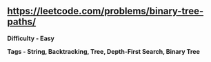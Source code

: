 ## https://leetcode.com/problems/binary-tree-paths/

**Difficulty - Easy**

**Tags - String, Backtracking, Tree, Depth-First Search, Binary Tree**
